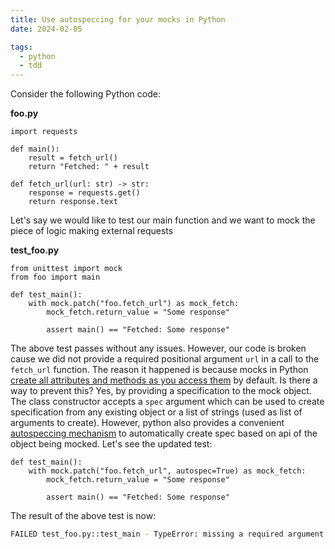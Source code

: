 ```yaml
---
title: Use autospeccing for your mocks in Python
date: 2024-02-05

tags:
  - python
  - tdd
---
```


Consider the following Python code:

**foo.py**

```py3
import requests

def main():
    result = fetch_url()
    return "Fetched: " + result

def fetch_url(url: str) -> str:
    response = requests.get()
    return response.text
```

Let's say we would like to test our main function and we want to mock the piece of logic making external requests

**test_foo.py**

```py3
from unittest import mock
from foo import main

def test_main():
    with mock.patch("foo.fetch_url") as mock_fetch:
        mock_fetch.return_value = "Some response"

        assert main() == "Fetched: Some response"
```

The above test passes without any issues. However, our code is broken cause we did not provide a required positional argument `url` in a call to the `fetch_url` function. The reason it happened is because mocks in Python [create all attributes and methods as you access them](https://docs.python.org/3/library/unittest.mock.html#quick-guide) by default. Is there a way to prevent this? Yes, by providing a specification to the mock object. The class constructor accepts a `spec` argument which can be used to create specification from any existing object or a list of strings (used as list of arguments to create). However, python also provides a convenient [autospeccing mechanism](https://docs.python.org/3/library/unittest.mock.html#autospeccing) to automatically create spec based on api of the object being mocked. Let's see the updated test:

```py3
def test_main():
    with mock.patch("foo.fetch_url", autospec=True) as mock_fetch:
        mock_fetch.return_value = "Some response"

        assert main() == "Fetched: Some response"
```

The result of the above test is now:

```sh
FAILED test_foo.py::test_main - TypeError: missing a required argument: 'url'
```
